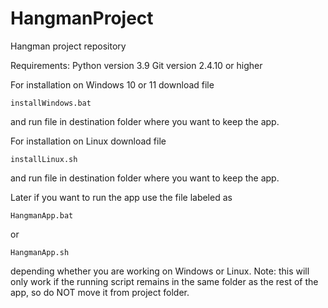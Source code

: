 # HangmanProject
Hangman project repository

Requirements:
Python version 3.9
Git version 2.4.10 or higher

For installation on Windows 10 or 11 download file 
```
installWindows.bat
```
and run file in destination folder where you want to keep the app.

For installation on Linux download file 
```
installLinux.sh
```
and run file in destination folder where you want to keep the app.

Later if you want to run the app use the file labeled as 
```
HangmanApp.bat
```
or
```
HangmanApp.sh
```
depending whether you are working on Windows or Linux.
Note: this will only work if the running script remains in the same folder as the rest of the app, so do NOT move it from project folder.

